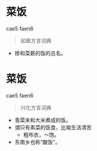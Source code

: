 # 菜饭
cae5 faen6
> 如皋方言词典
- 掺和菜蔌的饭的总名。

# 菜饭
cae5 faen6
> 兴化方言词典
- 青菜末和大米煮成的饭。
- 谓只有素菜的饭食，比喻生活清苦
  - 粗布衣，～饱。
- 东南乡也称“酸饭”。
